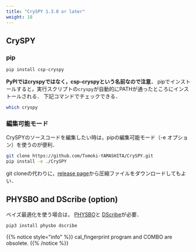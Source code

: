 ```yaml
---
title: "CrySPY 1.3.0 or later"
weight: 18
---
```


## CrySPY
### pip

``` bash
pip install csp-cryspy
```
**PyPIではcryspyではなく，csp-cryspyという名前なので注意．**
pipでインストールすると，実行スクリプトの`cryspy`が自動的にPATHが通ったところにインストールされる．
下記コマンドでチェックできる．

``` bash
which cryspy
```

### 編集可能モード
CrySPYのソースコードを編集したい時は，pipの編集可能モード（-e オプション）を使うのが便利．

``` bash
git clone https://github.com/Tomoki-YAMASHITA/CrySPY.git
pip install -e ./CrySPY
```
git cloneの代わりに，[release page](https://github.com/Tomoki-YAMASHITA/CrySPY/releases)<i class="fas fa-external-link-alt"></i>から圧縮ファイルをダウンロードしてもよい．


## PHYSBO and DScribe (option)
ベイズ最適化を使う場合は， [PHYSBO](https://www.pasums.issp.u-tokyo.ac.jp/physbo/en/about)<i class="fas fa-external-link-alt"></i>と
[DScribe](https://singroup.github.io/dscribe/latest/#)<i class="fas fa-external-link-alt"></i>が必要．

``` bash
pip3 install physbo dscribe
```


{{% notice style="info" %}}
cal_fingerprint program and COMBO are obsolete.
{{% /notice %}}


